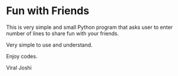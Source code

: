 Fun with Friends
================

This is very simple and small Python program that asks user to enter number of lines 
to share fun with your friends.

Very simple to use and understand.

Enjoy codes.

Viral Joshi
